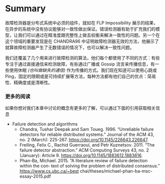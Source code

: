 # Summary

故障检测器是分布式系统中必须的组件，就如在 FLP Impossibility 展示的结果，在异步的系统中没有协议能够对一致性做出保证。错误检测器有助于扩充我们的模型，让我们可以通过在精准度跟完整性上做去权衡来解决一致性的问题。另一个在这个领域的重要发现是在 CHANDRA96 中证明故障检测器无效的方法，他展示了就算故障检测器产生了无数错误的情况下，也可以解决一致性问题。

我们还覆盖了几个用来进行故障检测的算法，他们每个都使用了不同的方式：有些专注于通过直接通信来检测故障，有些通过广播或 Gossip 流言来传播信息，有一些使用休眠 *(也叫做缺失的通信)* 作为传播的方式。我们现在知道可以使用心跳或 Ping，固定的限期或是可持续扩展等方法，每种方法都有他们自己的优点：简易性、精确度或是清晰性。

### 更多的阅读

如果你想对我们本章中讨论的概念有更多的了解，可以通过下面的引用获取相关信息

- Failure detection and algorithms
  - Chandra, Tushar Deepak and Sam Toueg. 1996. “Unreliable failure detectors for reliable distributed systems.” Journal of the ACM 43, no. 2 (March): 225-267. https://doi.org/10.1145/226643.226647.
  - Freiling, Felix C., Rachid Guerraoui, and Petr Kuznetsov. 2011. “The failure detector abstraction.” ACM Computing Surveys 43, no. 2 (January): Article 9. https://doi.org/10.1145/1883612.1883616.
  - Phan-Ba, Michael. 2015. “A literature review of failure detection within the con‐ text of solving the problem of distributed consensus.” https://www.cs.ubc.ca/~best chai/theses/michael-phan-ba-msc-essay-2015.pdf